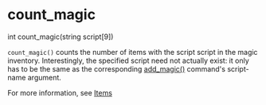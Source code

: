 # count_magic

<Prototype>int count_magic(string script[9])</Prototype>

`count_magic()` counts the number of items with the script script in the magic inventory. Interestingly, the specified script need not actually exist: it only has to be the same as the corresponding [add_magic()](./add-magic.md) command's script-name argument.

For more information, see [Items](../guide/items.md)

